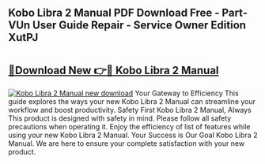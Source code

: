 ## Kobo Libra 2 Manual PDF Download Free - Part-VUn User Guide Repair - Service Owner Edition XutPJ

# <h2><a href="http://bc99040.oget.top/?id=Kobo+Libra+2+Manual">🔗Download New 👉🔴 Kobo Libra 2 Manual</a></h2>

[![Kobo Libra 2 Manual new download](https://i.imgur.com/5g1atiW.png)](http://bc99040.oget.top/?id=Kobo+Libra+2+Manual)
Your Gateway to Efficiency This guide explores the ways your new Kobo Libra 2 Manual can streamline your workflow and boost productivity. Safety First Kobo Libra 2 Manual, Always This product is designed with safety in mind. Please follow all safety precautions when operating it. Enjoy the efficiency of list of features while using your new Kobo Libra 2 Manual. Your Success is Our Goal Kobo Libra 2 Manual. We are here to ensure your complete satisfaction with your new product.
